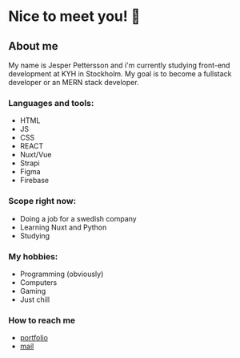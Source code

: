 # Nice to meet you! 👋

## About me
My name is Jesper Pettersson and i'm currently studying front-end development at KYH in Stockholm. My goal is to become a fullstack developer or an MERN stack developer.

### Languages and tools:
- HTML
- JS
- CSS
- REACT
- Nuxt/Vue
- Strapi
- Figma
- Firebase

### Scope right now:
- Doing a job for a swedish company
- Learning Nuxt and Python
- Studying

### My hobbies:
- Programming (obviously)
- Computers
- Gaming
- Just chill

### How to reach me
- [portfolio](http://jesper-portfolio.surge.sh/)
- [mail](mailto:jesper.pettersson00@hotmail.com)

